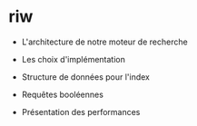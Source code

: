 # riw

+ L'architecture de notre moteur de recherche

+ Les choix d'implémentation

+ Structure de données pour l'index

+ Requêtes booléennes

+ Présentation des performances